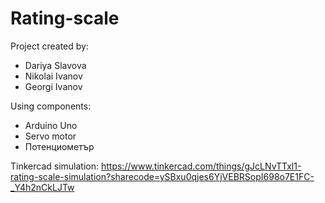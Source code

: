 # Rating-scale
Project created by:

- Dariya Slavova
- Nikolai Ivanov
- Georgi Ivanov

Using components:

- Arduino Uno
- Servo motor
- Потенциометър 

Tinkercad simulation:
https://www.tinkercad.com/things/gJcLNvTTxl1-rating-scale-simulation?sharecode=ySBxu0qjes6YjVEBRSopI698o7E1FC-_Y4h2nCkLJTw
